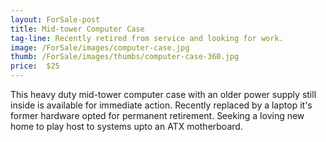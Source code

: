 ```yaml
---
layout: ForSale-post
title: Mid-tower Computer Case
tag-line: Recently retired from service and looking for work.
image: /ForSale/images/computer-case.jpg
thumb: /ForSale/images/thumbs/computer-case-360.jpg
price:  $25
---
```


This heavy duty mid-tower computer case with an older power supply still inside is available for immediate action.
Recently replaced by a laptop it's former hardware opted for permanent retirement. Seeking a loving new home to
play host to systems upto an ATX motherboard. 